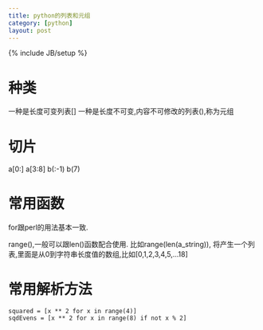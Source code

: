 ```yaml
---
title: python的列表和元组
category: [python]
layout: post
---
```

{% include JB/setup %}
# 种类
一种是长度可变列表[]
一种是长度不可变,内容不可修改的列表(),称为元组

# 切片
a[0:]
a[3:8]
b(:-1)
b(7)

# 常用函数
for跟perl的用法基本一致.

range(),一般可以跟len()函数配合使用.
比如range(len(a_string)), 将产生一个列表,里面是从0到字符串长度值的数组,比如[0,1,2,3,4,5,...18]

# 常用解析方法

    squared = [x ** 2 for x in range(4)]
    sqdEvens = [x ** 2 for x in range(8) if not x % 2]



